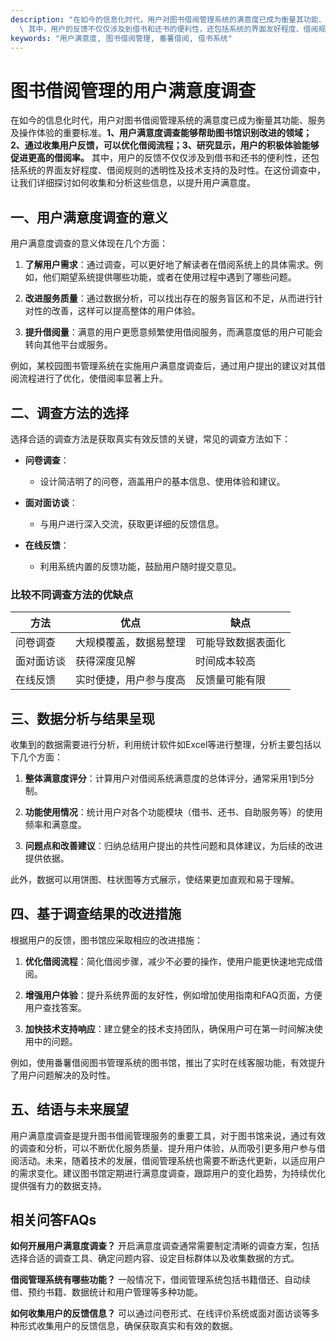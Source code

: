 ```yaml
---
description: "在如今的信息化时代，用户对图书借阅管理系统的满意度已成为衡量其功能、服务及操作体验的重要标准。**1、用户满意度调查能够帮助图书馆识别改进的领域；2、通过收集用户反馈，可以优化借阅流程；3、研究显示，用户的积极体验能够促进更高的借阅率。**\
  \ 其中，用户的反馈不仅仅涉及到借书和还书的便利性，还包括系统的界面友好程度、借阅规则的透明性及技术支持的及时性。在这份调查中，让我们详细探讨如何收集和分析这些信息，以提升用户满意度。"
keywords: "用户满意度, 图书借阅管理, 番薯借阅, 借书系统"
---
```

# 图书借阅管理的用户满意度调查

在如今的信息化时代，用户对图书借阅管理系统的满意度已成为衡量其功能、服务及操作体验的重要标准。**1、用户满意度调查能够帮助图书馆识别改进的领域；2、通过收集用户反馈，可以优化借阅流程；3、研究显示，用户的积极体验能够促进更高的借阅率。** 其中，用户的反馈不仅仅涉及到借书和还书的便利性，还包括系统的界面友好程度、借阅规则的透明性及技术支持的及时性。在这份调查中，让我们详细探讨如何收集和分析这些信息，以提升用户满意度。

## **一、用户满意度调查的意义**

用户满意度调查的意义体现在几个方面：

1. **了解用户需求**：通过调查，可以更好地了解读者在借阅系统上的具体需求。例如，他们期望系统提供哪些功能，或者在使用过程中遇到了哪些问题。
   
2. **改进服务质量**：通过数据分析，可以找出存在的服务盲区和不足，从而进行针对性的改善，这样可以提高整体的用户体验。

3. **提升借阅量**：满意的用户更愿意频繁使用借阅服务，而满意度低的用户可能会转向其他平台或服务。

例如，某校园图书管理系统在实施用户满意度调查后，通过用户提出的建议对其借阅流程进行了优化，使借阅率显著上升。

## **二、调查方法的选择**

选择合适的调查方法是获取真实有效反馈的关键，常见的调查方法如下：

- **问卷调查**：
    - 设计简洁明了的问卷，涵盖用户的基本信息、使用体验和建议。
  
- **面对面访谈**：
    - 与用户进行深入交流，获取更详细的反馈信息。

- **在线反馈**：
    - 利用系统内置的反馈功能，鼓励用户随时提交意见。

### **比较不同调查方法的优缺点**

| 方法       | 优点                             | 缺点                       |
|------------|----------------------------------|----------------------------|
| 问卷调查   | 大规模覆盖，数据易整理          | 可能导致数据表面化        |
| 面对面访谈 | 获得深度见解                     | 时间成本较高              |
| 在线反馈   | 实时便捷，用户参与度高          | 反馈量可能有限            |

## **三、数据分析与结果呈现**

收集到的数据需要进行分析，利用统计软件如Excel等进行整理，分析主要包括以下几个方面：

1. **整体满意度评分**：计算用户对借阅系统满意度的总体评分，通常采用1到5分制。
   
2. **功能使用情况**：统计用户对各个功能模块（借书、还书、自助服务等）的使用频率和满意度。

3. **问题点和改善建议**：归纳总结用户提出的共性问题和具体建议，为后续的改进提供依据。

此外，数据可以用饼图、柱状图等方式展示，使结果更加直观和易于理解。

## **四、基于调查结果的改进措施**

根据用户的反馈，图书馆应采取相应的改进措施：

1. **优化借阅流程**：简化借阅步骤，减少不必要的操作，使用户能更快速地完成借阅。

2. **增强用户体验**：提升系统界面的友好性，例如增加使用指南和FAQ页面，方便用户查找答案。

3. **加快技术支持响应**：建立健全的技术支持团队，确保用户可在第一时间解决使用中的问题。

例如，使用番薯借阅图书管理系统的图书馆，推出了实时在线客服功能，有效提升了用户问题解决的及时性。

## **五、结语与未来展望**

用户满意度调查是提升图书借阅管理服务的重要工具，对于图书馆来说，通过有效的调查和分析，可以不断优化服务质量、提升用户体验，从而吸引更多用户参与借阅活动。未来，随着技术的发展，借阅管理系统也需要不断迭代更新，以适应用户的需求变化。建议图书馆定期进行满意度调查，跟踪用户的变化趋势，为持续优化提供强有力的数据支持。

## **相关问答FAQs**

**如何开展用户满意度调查？**
开启满意度调查通常需要制定清晰的调查方案，包括选择合适的调查工具、确定问题内容、设定目标群体以及收集数据的方式。

**借阅管理系统有哪些功能？**
一般情况下，借阅管理系统包括书籍借还、自动续借、预约书籍、数据统计和用户管理等多种功能。

**如何收集用户的反馈信息？**
可以通过问卷形式、在线评价系统或面对面访谈等多种形式收集用户的反馈信息，确保获取真实和有效的数据。
